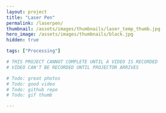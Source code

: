 ```yaml
---
layout: project
title: "Laser Pen"
permalink: /laserpen/
thumbnail: /assets/images/thumbnails/laser_temp_thumb.jpg
hero_image: /assets/images/thumbnails/black.jpg
hidden: true

tags: ["Processing"]

# THIS PROJECT CANNOT COMPLETE UNTIL A VIDEO IS RECORDED
# VIDEO CAN'T BE RECORDED UNTIL PROJECTOR ARRIVES

# Todo: great photos
# Todo: good video
# Todo: github repo
# Todo: gif thumb

---
```


